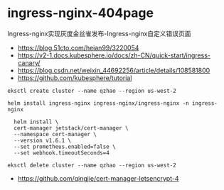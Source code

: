 # ingress-nginx-404page
Ingress-nginx实现灰度金丝雀发布-Ingress-nginx自定义错误页面

* https://blog.51cto.com/heian99/3220054
* https://v2-1.docs.kubesphere.io/docs/zh-CN/quick-start/ingress-canary/
* https://blog.csdn.net/weixin_44692256/article/details/108581800
* https://github.com/kubesphere/tutorial

```
eksctl create cluster --name qzhao --region us-west-2

helm install ingress-nginx ingress-nginx/ingress-nginx -n ingress-nginx

  helm install \
  cert-manager jetstack/cert-manager \
  --namespace cert-manager \
  --version v1.6.1 \
  --set prometheus.enabled=false \
  --set webhook.timeoutSeconds=4 
  
eksctl delete cluster --name qzhao --region us-west-2
```

* https://github.com/qingjie/cert-manager-letsencrypt-4
